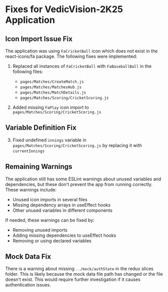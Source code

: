 # Fixes for VedicVision-2K25 Application

## Icon Import Issue Fix

The application was using `FaCricketBall` icon which does not exist in the react-icons/fa package. The following fixes were implemented:

1. Replaced all instances of `FaCricketBall` with `FaBaseballBall` in the following files:
   - `pages/Matches/CreateMatch.js`
   - `pages/Matches/MatchesHub.js`
   - `pages/Matches/MatchDetails.js`
   - `pages/Matches/Scoring/CricketScoring.js`

2. Added missing `FaPlay` icon import to `pages/Matches/Scoring/CricketScoring.js`

## Variable Definition Fix

3. Fixed undefined `innings` variable in `pages/Matches/Scoring/CricketScoring.js` by replacing it with `currentInnings`

## Remaining Warnings

The application still has some ESLint warnings about unused variables and dependencies, but these don't prevent the app from running correctly. These warnings include:

- Unused icon imports in several files
- Missing dependency arrays in useEffect hooks
- Other unused variables in different components

If needed, these warnings can be fixed by:
- Removing unused imports
- Adding missing dependencies to useEffect hooks
- Removing or using declared variables

## Mock Data Fix

There is a warning about missing `../mock/authState` in the redux slices folder. This is likely because the mock data file path has changed or the file doesn't exist. This would require further investigation if it causes authentication issues.
